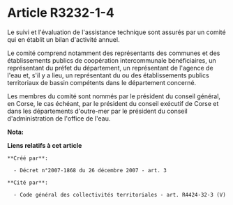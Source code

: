 # Article R3232-1-4

Le suivi et l'évaluation de l'assistance technique sont assurés par un comité qui en établit un bilan d'activité annuel. 

Le comité comprend notamment des représentants des communes et des établissements publics de coopération intercommunale
bénéficiaires, un représentant du préfet du département, un représentant de l'agence de l'eau et, s'il y a lieu, un
représentant du ou des établissements publics territoriaux de bassin compétents dans le département concerné. 

Les membres du comité sont nommés par le président du conseil général, en Corse, le cas échéant, par le président du conseil
exécutif de Corse et dans les départements d'outre-mer par le président du conseil d'administration de l'office de l'eau.

**Nota:**



**Liens relatifs à cet article**

	**Créé par**:

	  - Décret n°2007-1868 du 26 décembre 2007 - art. 3

	**Cité par**:

	  - Code général des collectivités territoriales - art. R4424-32-3 (V)
